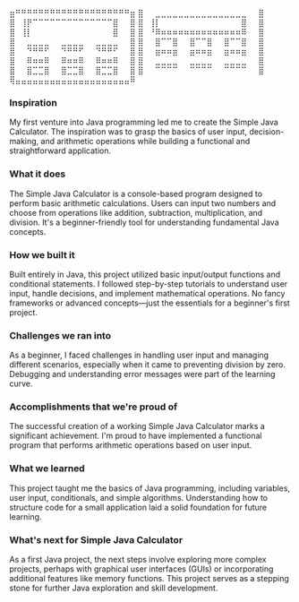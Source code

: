 ⣶⠛⠛⠛⠛⠛⠛⠛⠛⠛⠛⠛⠛⠛⠛⠛⠛⠛⠛⠛⠛⣶
⣿⠀⠀⣀⣀⣀⣀⣀⣀⣀⣀⣀⣀⣀⣀⣀⣀⣀⣀⠀⠀⣿
⣿⠀⢸⡟⠉⠉⠉⠉⠉⠉⠉⠉⠉⠉⠉⠉⠉⠉⣿⠀⠀⣿
⣿⠀⢸⡇⠀⠀⠀⠀⠀⠀⠀⠀⠀⠀⠀⠀⠀⠀⣿⠀⠀⣿
⣿⠀⢸⡇⠀⠀⠀⠀⠀⠀⠀⠀⠀⠀⠀⠀⠀⠀⣿⠀⠀⣿
⣿⠀⠘⠿⠶⠶⠶⠶⠶⠶⠶⠶⠶⠶⠶⠶⠶⠶⠿⠀⠀⣿
⣿⠀⠀⣀⣀⣀⣀⠀⠀⣀⣀⣀⣀⠀⠀⣀⣀⣀⣀⠀⠀⣿
⣿⠀⠀⣿⠉⠉⣿⠀⠀⣿⠉⠉⣿⠀⠀⣿⠉⠉⣿⠀⠀⣿
⣿⠀⠀⠙⠛⠛⠋⠀⠀⠙⠛⠛⠋⠀⠀⠙⠛⠛⠋⠀⠀⣿
⣿⠀⠀⣶⠶⠶⣶⠀⠀⣶⠶⠶⣶⠀⠀⣶⠶⠶⣶⠀⠀⣿
⣿⠀⠀⠿⠶⠶⠿⠀⠀⠿⠶⠶⠿⠀⠀⠿⠶⠶⠿⠀⠀⣿
⣿⠀⠀⣀⣀⣀⣀⠀⠀⣀⣀⣀⣀⠀⠀⣀⣀⣀⣀⠀⠀⣿
⣿⠀⠀⣿⣉⣉⣿⠀⠀⣿⣉⣉⣿⠀⠀⣿⣉⣉⣿⠀⠀⣿
⣿⠀⠀⠉⠉⠉⠉⠀⠀⠉⠉⠉⠉⠀⠀⠉⠉⠉⠉⠀⠀⣿
⢿⣤⣤⣤⣤⣤⣤⣤⣤⣤⣤⣤⣤⣤⣤⣤⣤⣤⣤⣤⣤⠿

### Inspiration
My first venture into Java programming led me to create the Simple Java Calculator. The inspiration was to grasp the basics of user input, decision-making, and arithmetic operations while building a functional and straightforward application.

### What it does
The Simple Java Calculator is a console-based program designed to perform basic arithmetic calculations. Users can input two numbers and choose from operations like addition, subtraction, multiplication, and division. It's a beginner-friendly tool for understanding fundamental Java concepts.

### How we built it
Built entirely in Java, this project utilized basic input/output functions and conditional statements. I followed step-by-step tutorials to understand user input, handle decisions, and implement mathematical operations. No fancy frameworks or advanced concepts—just the essentials for a beginner's first project.

### Challenges we ran into
As a beginner, I faced challenges in handling user input and managing different scenarios, especially when it came to preventing division by zero. Debugging and understanding error messages were part of the learning curve.

### Accomplishments that we're proud of
The successful creation of a working Simple Java Calculator marks a significant achievement. I'm proud to have implemented a functional program that performs arithmetic operations based on user input.

### What we learned
This project taught me the basics of Java programming, including variables, user input, conditionals, and simple algorithms. Understanding how to structure code for a small application laid a solid foundation for future learning.

### What's next for Simple Java Calculator
As a first Java project, the next steps involve exploring more complex projects, perhaps with graphical user interfaces (GUIs) or incorporating additional features like memory functions. This project serves as a stepping stone for further Java exploration and skill development.
